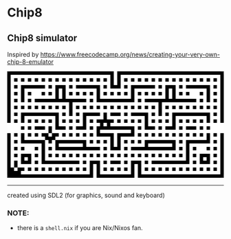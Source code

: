 # Chip8
## Chip8 simulator

Inspired by https://www.freecodecamp.org/news/creating-your-very-own-chip-8-emulator

![BLINKY](imgs/2022-01-27-162427_630x310_scrot.png)

---

created using SDL2 (for graphics, sound and keyboard)

### NOTE:
- there is a `shell.nix` if you are Nix/Nixos fan.